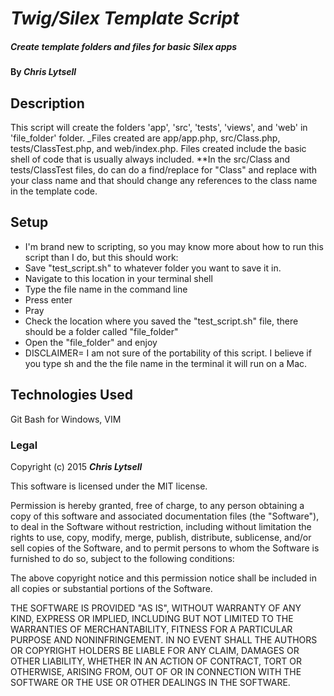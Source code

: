 # _Twig/Silex Template Script_

##### _Create template folders and files for basic Silex apps_

#### By _**Chris Lytsell**_

## Description

This script will create the folders 'app', 'src', 'tests', 'views', and 'web' in 'file_folder' folder.
_Files created are app/app.php, src/Class.php, tests/ClassTest.php, and web/index.php.
Files created include the basic shell of code that is usually always included. 
**In the src/Class and tests/ClassTest files, do can do a find/replace for "Class" and replace with your 
class name and that should change any references to the class name in the template code.

## Setup

* I'm brand new to scripting, so you may know more about how to run this script than I do, but this should work:
* Save "test_script.sh" to whatever folder you want to save it in.
* Navigate to this location in your terminal shell
* Type the file name in the command line
* Press enter
* Pray
* Check the location where you saved the "test_script.sh" file, there should be a folder called "file_folder"
* Open the "file_folder" and enjoy
* DISCLAIMER= I am not sure of the portability of this script. I believe if you type sh and the the file name in the terminal it will run on a Mac. 

## Technologies Used

Git Bash for Windows, VIM

### Legal



Copyright (c) 2015 **_Chris Lytsell_**

This software is licensed under the MIT license.

Permission is hereby granted, free of charge, to any person obtaining a copy
of this software and associated documentation files (the "Software"), to deal
in the Software without restriction, including without limitation the rights
to use, copy, modify, merge, publish, distribute, sublicense, and/or sell
copies of the Software, and to permit persons to whom the Software is
furnished to do so, subject to the following conditions:

The above copyright notice and this permission notice shall be included in
all copies or substantial portions of the Software.

THE SOFTWARE IS PROVIDED "AS IS", WITHOUT WARRANTY OF ANY KIND, EXPRESS OR
IMPLIED, INCLUDING BUT NOT LIMITED TO THE WARRANTIES OF MERCHANTABILITY,
FITNESS FOR A PARTICULAR PURPOSE AND NONINFRINGEMENT. IN NO EVENT SHALL THE
AUTHORS OR COPYRIGHT HOLDERS BE LIABLE FOR ANY CLAIM, DAMAGES OR OTHER
LIABILITY, WHETHER IN AN ACTION OF CONTRACT, TORT OR OTHERWISE, ARISING FROM,
OUT OF OR IN CONNECTION WITH THE SOFTWARE OR THE USE OR OTHER DEALINGS IN
THE SOFTWARE.
